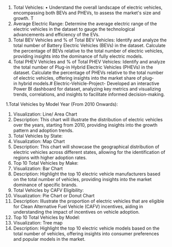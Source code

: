 1. Total Vehicles: 
• Understand the overall landscape of electric vehicles, encompassing both BEVs and PHEVs, to assess the market's size and growth. 
T 
2. Average Electric Range: 
Determine the average electric range of the electric vehicles in the dataset to gauge the technological advancements and efficiency of the EVs. 
3. Total BEV Vehicles and % of Total BEV Vehicles: 
Identify and analyze the total number of Battery Electric Vehicles (BEVs) in the dataset. 
Calculate the percentage of BEVs relative to the total number of electric vehicles, providing insights into the dominance of fully electric models. 
4. Total PHEV Vehicles and % of Total PHEV Vehicles: 
Identify and analyze the total number of Plug-in Hybrid Electric Vehicles (PHEVs) in the dataset. 
Calculate the percentage of PHEVs relative to the total number of electric vehicles, offering insights into the market share of plug-in hybrid models.# Electric-Vehicle-Project-
Developed an interactive Power BI dashboard for dataset, analyzing key metrics and visualizing trends, correlations, and insights to facilitate informed decision-making.

1.Total Vehicles by Model Year (From 2010 Onwards): 
1. Visualization: Line/ Area Chart 
2. Description: This chart will illustrate the distribution of electric vehicles over the years, starting from 2010, providing insights into the growth pattern and adoption trends. 
2. Total Vehicles by State: 
3. Visualization: Map Chart 
4. Description: This chart will showcase the geographical distribution of electric vehicles across different states, allowing for the identification of regions with higher adoption rates. 
3. Top 10 Total Vehicles by Make: 
5. Visualization: Bar Chart 
6. Description: Highlight the top 10 electric vehicle manufacturers based on the total number of vehicles, providing insights into the market dominance of specific brands. 
4. Total Vehicles by CAFV Eligibility: 
7. Visualization: Pie Chart or Donut Chart 
8. Description: Illustrate the proportion of electric vehicles that are eligible for Clean Alternative Fuel Vehicle (CAFV) incentives, aiding in understanding the impact of incentives on vehicle adoption. 
5. Top 10 Total Vehicles by Model: 
9. Visualization: 
Tree map 
10. Description: Highlight the top 10 electric vehicle models based on the total number of vehicles, offering insights into consumer preferences and popular models in the market.
